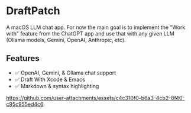# DraftPatch

A macOS LLM chat app. For now the main goal is to implement the "Work with" feature from the
ChatGPT app and use that with any given LLM (Ollama models, Gemini, OpenAI, Anthropic, etc).

## Features

- ✅ OpenAI, Gemini, & Ollama chat support
- ✅ Draft With Xcode & Emacs
- ✅ Markdown & syntax highlighting

https://github.com/user-attachments/assets/c4c310f0-b6a3-4cb2-8f40-c95c955ed4c6
